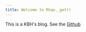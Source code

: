 ```yaml
---
title: Welcome to Rhqo._get()
---
```


This is a KBH's blog.
See the [Github](https://github.com/Rhqo)
